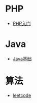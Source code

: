 # PHP
- [PHP入门](notes/PHP入门.md)

# Java
- [Java基础](notes/java基础.md)

# 算法
- [leetcode](notes/leetcode.md)